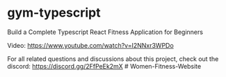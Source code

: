 # gym-typescript

Build a Complete Typescript React Fitness Application for Beginners

Video: https://www.youtube.com/watch?v=I2NNxr3WPDo

For all related questions and discussions about this project, check out the discord:
https://discord.gg/2FfPeEk2mX
#   W o m e n - F i t n e s s - W e b s i t e  
 